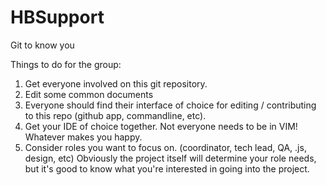 HBSupport
=========

Git to know you

Things to do for the group:

<ol>

<li>Get everyone involved on this git repository.</li>

<li>Edit some common documents</li>

<li>Everyone should find their interface of choice for editing / contributing to this repo (github app, commandline, etc).</li>

<li>Get your IDE of choice together.  Not everyone needs to be in VIM!  Whatever makes you happy.</li>

<li>Consider roles you want to focus on. (coordinator, tech lead, QA, .js, design, etc)  Obviously the project itself will determine your role needs, but it's good to know what you're interested in going into the project.</li>

</ol>
